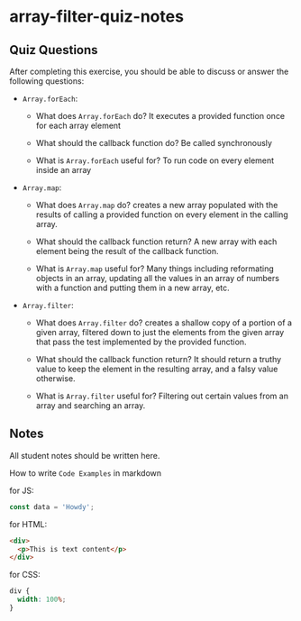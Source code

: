 # array-filter-quiz-notes

## Quiz Questions

After completing this exercise, you should be able to discuss or answer the following questions:

- `Array.forEach`:

  - What does `Array.forEach` do?
    It executes a provided function once for each array element

  - What should the callback function do?
    Be called synchronously

  - What is `Array.forEach` useful for?
    To run code on every element inside an array

- `Array.map`:

  - What does `Array.map` do?
    creates a new array populated with the results of calling a provided function on every element in the calling array.

  - What should the callback function return?
    A new array with each element being the result of the callback function.

  - What is `Array.map` useful for?
    Many things including reformating objects in an array, updating all the values in an array of numbers with a function and putting them in a new array, etc.

- `Array.filter`:

  - What does `Array.filter` do?
    creates a shallow copy of a portion of a given array, filtered down to just the elements from the given array that pass the test implemented by the provided function.

  - What should the callback function return?
    It should return a truthy value to keep the element in the resulting array, and a falsy value otherwise.

  - What is `Array.filter` useful for?
    Filtering out certain values from an array and searching an array.

## Notes

All student notes should be written here.

How to write `Code Examples` in markdown

for JS:

```javascript
const data = 'Howdy';
```

for HTML:

```html
<div>
  <p>This is text content</p>
</div>
```

for CSS:

```css
div {
  width: 100%;
}
```
